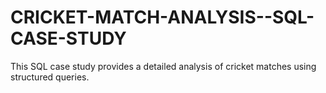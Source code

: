# CRICKET-MATCH-ANALYSIS--SQL-CASE-STUDY
This SQL case study provides a detailed analysis of cricket matches using structured queries.
